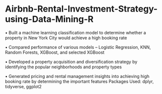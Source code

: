 # Airbnb-Rental-Investment-Strategy-using-Data-Mining-R

• Built a machine learning classification model to determine whether a property in New York City would achieve a high booking rate

• Compared performance of various models – Logistic Regression, KNN, Random Forests, XGBoost, and selected XGBoost

• Developed a property acquisition and diversification strategy by identifying the popular neighborhoods and property types

• Generated pricing and rental management insights into achieving high booking rate by determining the important features  Packages Used: dplyr, tidyverse, ggplot2
